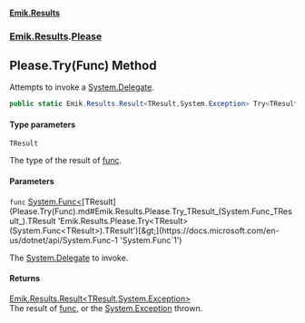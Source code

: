 #### [Emik.Results](index.md 'index')
### [Emik.Results](Emik.Results.md 'Emik.Results').[Please](Please.md 'Emik.Results.Please')

## Please.Try<TResult>(Func<TResult>) Method

Attempts to invoke a [System.Delegate](https://docs.microsoft.com/en-us/dotnet/api/System.Delegate 'System.Delegate').

```csharp
public static Emik.Results.Result<TResult,System.Exception> Try<TResult>(System.Func<TResult> func);
```
#### Type parameters

<a name='Emik.Results.Please.Try_TResult_(System.Func_TResult_).TResult'></a>

`TResult`

The type of the result of [func](Please.Try(Func).md#Emik.Results.Please.Try_TResult_(System.Func_TResult_).func 'Emik.Results.Please.Try<TResult>(System.Func<TResult>).func').
#### Parameters

<a name='Emik.Results.Please.Try_TResult_(System.Func_TResult_).func'></a>

`func` [System.Func&lt;](https://docs.microsoft.com/en-us/dotnet/api/System.Func-1 'System.Func`1')[TResult](Please.Try(Func).md#Emik.Results.Please.Try_TResult_(System.Func_TResult_).TResult 'Emik.Results.Please.Try<TResult>(System.Func<TResult>).TResult')[&gt;](https://docs.microsoft.com/en-us/dotnet/api/System.Func-1 'System.Func`1')

The [System.Delegate](https://docs.microsoft.com/en-us/dotnet/api/System.Delegate 'System.Delegate') to invoke.

#### Returns
[Emik.Results.Result&lt;](Result_TOk,TErr_.md 'Emik.Results.Result<TOk,TErr>')[TResult](Please.Try(Func).md#Emik.Results.Please.Try_TResult_(System.Func_TResult_).TResult 'Emik.Results.Please.Try<TResult>(System.Func<TResult>).TResult')[,](Result_TOk,TErr_.md 'Emik.Results.Result<TOk,TErr>')[System.Exception](https://docs.microsoft.com/en-us/dotnet/api/System.Exception 'System.Exception')[&gt;](Result_TOk,TErr_.md 'Emik.Results.Result<TOk,TErr>')  
The result of [func](Please.Try(Func).md#Emik.Results.Please.Try_TResult_(System.Func_TResult_).func 'Emik.Results.Please.Try<TResult>(System.Func<TResult>).func'), or the [System.Exception](https://docs.microsoft.com/en-us/dotnet/api/System.Exception 'System.Exception') thrown.